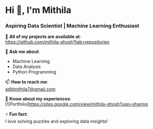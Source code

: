# Hi 👋, I'm Mithila

### Aspiring Data Scientist | Machine Learning Enthusiast

🔭 **All of my projects are available at**:  
https://github.com/mithila-ghosh?tab=repositories

💬 **Ask me about**:  
- Machine Learning  
- Data Analysis  
- Python Programming  

📫 **How to reach me**:  
[aditimithila7@gmail.com](mailto:aditimithila7@gmail.com)

🌱 **Know about my experiences**:  
[![Portfolio]https://sites.google.com/view/mithila-ghosh?usp=sharing

⚡ **Fun fact**:  
I love solving puzzles and exploring data insights!
